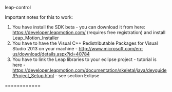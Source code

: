 leap-control

Important notes for this to work:
1. You have install the SDK beta - you can download it from here: https://developer.leapmotion.com/ (requires free registration) and install Leap_Motion_Installer
2. You have to have the Visual C++ Redistributable Packages for Visual Studio 2013 on your machine - http://www.microsoft.com/en-us/download/details.aspx?id=40784
3. You have to link the Leap libraries to your eclipse project - tutorial is here - https://developer.leapmotion.com/documentation/skeletal/java/devguide/Project_Setup.html - see section Eclipse

============
